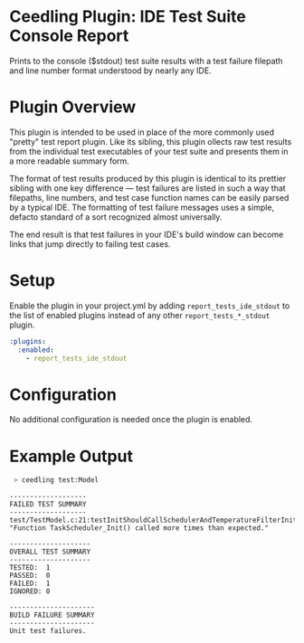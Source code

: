 # Ceedling Plugin: IDE Test Suite Console Report

Prints to the console ($stdout) test suite results with a test failure filepath and line number format understood by nearly any IDE.

# Plugin Overview

This plugin is intended to be used in place of the more commonly used "pretty" 
test report plugin. Like its sibling, this plugin ollects raw test results from
the individual test executables of your test suite and presents them in a more 
readable summary form.

The format of test results produced by this plugin is identical to its prettier
sibling with one key difference — test failures are listed in such a way that 
filepaths, line numbers, and test case function names can be easily parsed by 
a typical IDE. The formatting of test failure messages uses a simple, defacto 
standard of a sort recognized almost universally.

The end result is that test failures in your IDE's build window can become 
links that jump directly to failing test cases.

# Setup

Enable the plugin in your project.yml by adding `report_tests_ide_stdout` to 
the list of enabled plugins instead of any other `report_tests_*_stdout` 
plugin.

``` YAML
:plugins:
  :enabled:
    - report_tests_ide_stdout
```

# Configuration

No additional configuration is needed once the plugin is enabled.

# Example Output

```sh
 > ceedling test:Model
```

```
-------------------
FAILED TEST SUMMARY
-------------------
test/TestModel.c:21:testInitShouldCallSchedulerAndTemperatureFilterInit: "Function TaskScheduler_Init() called more times than expected."

--------------------
OVERALL TEST SUMMARY
--------------------
TESTED:  1
PASSED:  0
FAILED:  1
IGNORED: 0

---------------------
BUILD FAILURE SUMMARY
---------------------
Unit test failures.
```

